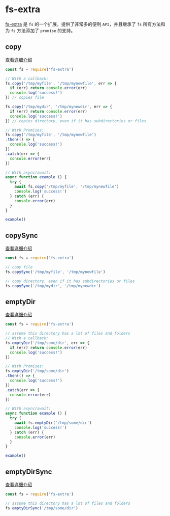 # fs-extra

[fs-extra](https://github.com/jprichardson/node-fs-extra) 是 `fs` 的一个扩展，提供了非常多的便利 `API`，并且继承了 `fs` 所有方法和为 `fs` 方法添加了 `promise` 的支持。
 
## copy

[查看详细介绍](https://github.com/jprichardson/node-fs-extra/blob/master/docs/copy.md)

``` js
const fs = require('fs-extra')

// With a callback:
fs.copy('/tmp/myfile', '/tmp/mynewfile', err => {
  if (err) return console.error(err)
  console.log('success!')
}) // copies file

fs.copy('/tmp/mydir', '/tmp/mynewdir', err => {
  if (err) return console.error(err)
  console.log('success!')
}) // copies directory, even if it has subdirectories or files

// With Promises:
fs.copy('/tmp/myfile', '/tmp/mynewfile')
.then(() => {
  console.log('success!')
})
.catch(err => {
  console.error(err)
})

// With async/await:
async function example () {
  try {
    await fs.copy('/tmp/myfile', '/tmp/mynewfile')
    console.log('success!')
  } catch (err) {
    console.error(err)
  }
}

example()
```

## copySync

[查看详细介绍](https://github.com/jprichardson/node-fs-extra/blob/master/docs/copy-sync.md)

``` js
const fs = require('fs-extra')

// copy file
fs.copySync('/tmp/myfile', '/tmp/mynewfile')

// copy directory, even if it has subdirectories or files
fs.copySync('/tmp/mydir', '/tmp/mynewdir')
```

## emptyDir

[查看详细介绍](https://github.com/jprichardson/node-fs-extra/blob/master/docs/emptyDir.md)

``` js
const fs = require('fs-extra')

// assume this directory has a lot of files and folders
// With a callback:
fs.emptyDir('/tmp/some/dir', err => {
  if (err) return console.error(err)
  console.log('success!')
})

// With Promises:
fs.emptyDir('/tmp/some/dir')
.then(() => {
  console.log('success!')
})
.catch(err => {
  console.error(err)
})

// With async/await:
async function example () {
  try {
    await fs.emptyDir('/tmp/some/dir')
    console.log('success!')
  } catch (err) {
    console.error(err)
  }
}

example()
```

## emptyDirSync

[查看详细介绍](https://github.com/jprichardson/node-fs-extra/blob/master/docs/emptyDir-sync.md)

``` js
const fs = require('fs-extra')

// assume this directory has a lot of files and folders
fs.emptyDirSync('/tmp/some/dir')
```
